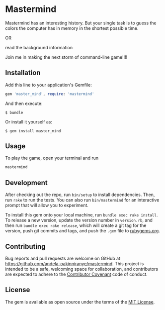 # Mastermind

Mastermind has an interesting history.
But your single task is to guess the colors the computer has in memory in the shortest possible time.

OR

read the background information

Join me in making the next storm of command-line game!!!!

## Installation

Add this line to your application's Gemfile:

```ruby
gem 'master_mind', require: 'mastermind'
```

And then execute:

    $ bundle

Or install it yourself as:

    $ gem install master_mind
    

## Usage

To play the game, open your terminal and run
```ruby
mastermind
```

## Development

After checking out the repo, run `bin/setup` to install dependencies. Then, run `rake` to run the tests. You can also run `bin/mastermind` for an interactive prompt that will allow you to experiment.

To install this gem onto your local machine, run `bundle exec rake install`. To release a new version, update the version number in `version.rb`, and then run `bundle exec rake release`, which will create a git tag for the version, push git commits and tags, and push the `.gem` file to [rubygems.org](https://rubygems.org).

## Contributing

Bug reports and pull requests are welcome on GitHub at https://github.com/andela-oakinniranye/mastermind. This project is intended to be a safe, welcoming space for collaboration, and contributors are expected to adhere to the [Contributor Covenant](contributor-covenant.org) code of conduct.


## License

The gem is available as open source under the terms of the [MIT License](http://opensource.org/licenses/MIT).
